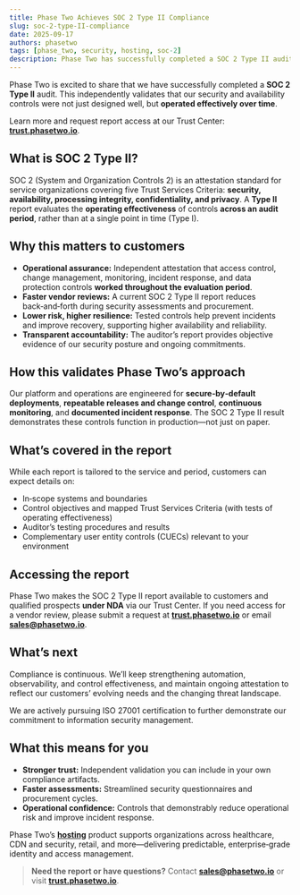 ```yaml
---
title: Phase Two Achieves SOC 2 Type II Compliance
slug: soc-2-type-II-compliance
date: 2025-09-17
authors: phasetwo
tags: [phase_two, security, hosting, soc-2]
description: Phase Two has successfully completed a SOC 2 Type II audit, validating that our security and availability controls operated effectively over the audit period.
---
```


Phase Two is excited to share that we have successfully completed a **SOC 2 Type II** audit. This independently validates that our security and availability controls were not just designed well, but **operated effectively over time**.

Learn more and request report access at our Trust Center: **[trust.phasetwo.io](https://trust.phasetwo.io)**.

<!-- truncate -->

## What is SOC 2 Type II?

SOC 2 (System and Organization Controls 2) is an attestation standard for service organizations covering five Trust Services Criteria: **security, availability, processing integrity, confidentiality, and privacy**. A **Type II** report evaluates the **operating effectiveness** of controls **across an audit period**, rather than at a single point in time (Type I).

## Why this matters to customers

- **Operational assurance:** Independent attestation that access control, change management, monitoring, incident response, and data protection controls **worked throughout the evaluation period**.
- **Faster vendor reviews:** A current SOC 2 Type II report reduces back‑and‑forth during security assessments and procurement.
- **Lower risk, higher resilience:** Tested controls help prevent incidents and improve recovery, supporting higher availability and reliability.
- **Transparent accountability:** The auditor’s report provides objective evidence of our security posture and ongoing commitments.

## How this validates Phase Two’s approach

Our platform and operations are engineered for **secure‑by‑default deployments**, **repeatable releases and change control**, **continuous monitoring**, and **documented incident response**. The SOC 2 Type II result demonstrates these controls function in production—not just on paper.

## What’s covered in the report

While each report is tailored to the service and period, customers can expect details on:

- In‑scope systems and boundaries
- Control objectives and mapped Trust Services Criteria (with tests of operating effectiveness)
- Auditor’s testing procedures and results
- Complementary user entity controls (CUECs) relevant to your environment

## Accessing the report

Phase Two makes the SOC 2 Type II report available to customers and qualified prospects **under NDA** via our Trust Center. If you need access for a vendor review, please submit a request at **[trust.phasetwo.io](https://trust.phasetwo.io)** or email **sales@phasetwo.io**.

## What’s next

Compliance is continuous. We’ll keep strengthening automation, observability, and control effectiveness, and maintain ongoing attestation to reflect our customers’ evolving needs and the changing threat landscape.

We are actively pursuing ISO 27001 certification to further demonstrate our commitment to information security management.

## What this means for you

- **Stronger trust:** Independent validation you can include in your own compliance artifacts.
- **Faster assessments:** Streamlined security questionnaires and procurement cycles.
- **Operational confidence:** Controls that demonstrably reduce operational risk and improve incident response.

Phase Two’s **[hosting](/hosting)** product supports organizations across healthcare, CDN and security, retail, and more—delivering predictable, enterprise‑grade identity and access management.

> **Need the report or have questions?** Contact **sales@phasetwo.io** or visit **[trust.phasetwo.io](https://trust.phasetwo.io)**.
